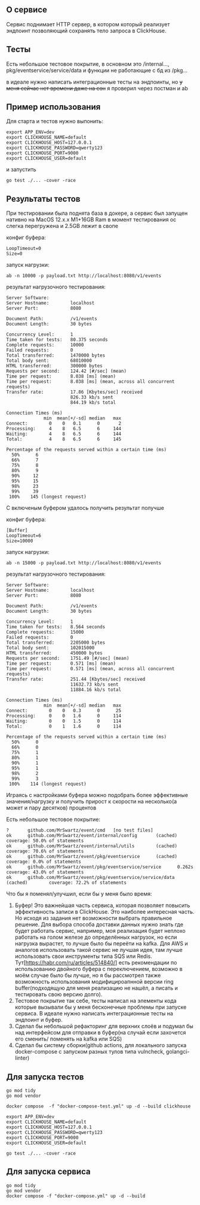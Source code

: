## О сервисе
Сервис поднимает HTTP сервер, в котором который реализует эндпоинт позволяющий сохранять тело запроса в ClickHouse.
## Тесты
Есть небольшое тестовое покрытие, в основном это /internal..., pkg/eventservice/service/data и функции не работающие с бд из /pkg...

в идеале нужно написать интеграционные тесты на эндпоинты, но <s>у меня сейчас нет времени даже на сон</s> я проверил через постман и ab

## Пример использования
Для старта и тестов нужно выпонить:
```
export APP_ENV=dev
export CLICKHOUSE_NAME=default            
export CLICKHOUSE_HOST=127.0.0.1
export CLICKHOUSE_PASSWORD=qwerty123
export CLICKHOUSE_PORT=9000
export CLICKHOUSE_USER=default
```
и запустить
```
go test ./... -cover -race
```
## Результаты тестов
При тестировании была поднята база в докере, а сервис был запущен нативно на MacOS 12.x.x M1+16GB Ram
в момент тестирования ос слегка перегружена и 2.5GB лежит в свопе

конфиг буфера:
```
LoopTimeout=0
Size=0
```
запуск нагрузки:
```
ab -n 10000 -p payload.txt http://localhost:8080/v1/events
```
результат нагрузочного тестирования:
```
Server Software:        
Server Hostname:        localhost
Server Port:            8080

Document Path:          /v1/events
Document Length:        30 bytes

Concurrency Level:      1
Time taken for tests:   80.375 seconds
Complete requests:      10000
Failed requests:        0
Total transferred:      1470000 bytes
Total body sent:        68010000
HTML transferred:       300000 bytes
Requests per second:    124.42 [#/sec] (mean)
Time per request:       8.038 [ms] (mean)
Time per request:       8.038 [ms] (mean, across all concurrent requests)
Transfer rate:          17.86 [Kbytes/sec] received
                        826.33 kb/s sent
                        844.19 kb/s total

Connection Times (ms)
              min  mean[+/-sd] median   max
Connect:        0    0   0.1      0       2
Processing:     4    8   6.5      6     144
Waiting:        4    8   6.5      6     144
Total:          4    8   6.5      6     145

Percentage of the requests served within a certain time (ms)
  50%      6
  66%      7
  75%      8
  80%      9
  90%     12
  95%     15
  98%     23
  99%     39
 100%    145 (longest request)
```

С включеным буфером удалось получить результат получше

конфиг буфера:
```
[Buffer]
LoopTimeout=6
Size=10000
```
запуск нагрузки:
```
ab -n 15000 -p payload.txt http://localhost:8080/v1/events
```
результат нагрузочного тестирования:
```
Server Software:        
Server Hostname:        localhost
Server Port:            8080

Document Path:          /v1/events
Document Length:        30 bytes

Concurrency Level:      1
Time taken for tests:   8.564 seconds
Complete requests:      15000
Failed requests:        0
Total transferred:      2205000 bytes
Total body sent:        102015000
HTML transferred:       450000 bytes
Requests per second:    1751.49 [#/sec] (mean)
Time per request:       0.571 [ms] (mean)
Time per request:       0.571 [ms] (mean, across all concurrent requests)
Transfer rate:          251.44 [Kbytes/sec] received
                        11632.73 kb/s sent
                        11884.16 kb/s total

Connection Times (ms)
              min  mean[+/-sd] median   max
Connect:        0    0   0.3      0      25
Processing:     0    0   1.6      0     114
Waiting:        0    0   1.5      0     114
Total:          0    1   1.6      0     114

Percentage of the requests served within a certain time (ms)
  50%      0
  66%      0
  75%      1
  80%      1
  90%      1
  95%      1
  98%      2
  99%      3
 100%    114 (longest request)
```

Играясь с настройками буфера можно подобрать более эффективные значения/нагрузку и получить прирост к скорости на несколько(а может и пару десятков) процентов

Есть небольшое тестовое покрытие:
```
?       github.com/MrSwartz/event/cmd   [no test files]
ok      github.com/MrSwartz/event/internal/config       (cached)        coverage: 50.0% of statements
ok      github.com/MrSwartz/event/internal/utils        (cached)        coverage: 70.6% of statements
ok      github.com/MrSwartz/event/pkg/eventservice      (cached)        coverage: 0.0% of statements
ok      github.com/MrSwartz/event/pkg/eventservice/service      0.262s  coverage: 43.0% of statements
ok      github.com/MrSwartz/event/pkg/eventservice/service/data (cached)        coverage: 72.2% of statements
```

Что бы я поменял/улучшил, если бы у меня было время:
1) Буфер! Это важнейшая часть сервиса, которая позволяет повысить эффективность записи в ClickHouse. Это наиболее интересная часть. Но исходя из задания нет возможности выбрать правильное решение. Для выбора способа доставки данных нужно знать где будет работать сервис, например, моя реализация будет неплохо работать 
на голом железе до определённых нагрузок, но если нагрузка вырастет, то лучше было бы переёти на kafka. Для AWS и аналогов использовать такой сервис не лучшая идея, там лучше использовать свои инструменты типа SQS или Redis. Тут[https://habr.com/ru/articles/514840/] есть рекомендации по использованию двойного буфера с
переключением, возможно в моём случае было бы лучше, но я бы рассмотрел также возможность использования модифицироапнной версии ring buffer(подходящую для меня реализацию не нашёл, а писать и тестировать свою версию долго).
2) Тестовое покрытие так себе, тесты написал на элементы кода которые вызывали бы у меня бесконечные проблемы при запуске сервиса.
В идеале нужно написать интеграционные тесты на эндпоинт и буфер.
3) Сделал бы небольшой рефакторинг для верхних слоёв и подумал бы над интерфейсом для отправки в буфер(на случай если захочется его сменить/ поменять на kafka или SQS)
4) Сделал бы систему сборки(github actions, для локального запуска docker-compose c запуском разных тулов типа vulncheck, golangci-linter)

## Для запуска тестов
```
go mod tidy
go mod vendor

docker compose  -f "docker-compose-test.yml" up -d --build clickhouse

export APP_ENV=dev
export CLICKHOUSE_NAME=default            
export CLICKHOUSE_HOST=127.0.0.1
export CLICKHOUSE_PASSWORD=qwerty123
export CLICKHOUSE_PORT=9000
export CLICKHOUSE_USER=default

go test ./... -cover -race
```

## Для запуска сервиса
```
go mod tidy
go mod vendor
docker compose -f "docker-compose.yml" up -d --build
```